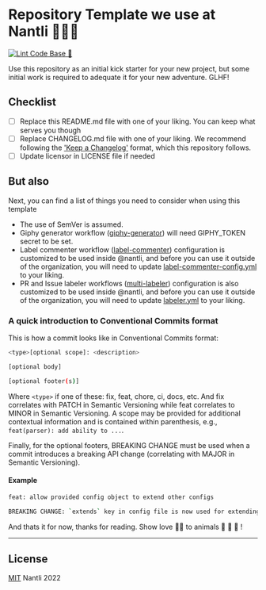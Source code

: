 # Repository Template we use at Nantli 👨🏿‍🌾

[![Lint Code Base 🦝](https://github.com/nantli/repo-template/actions/workflows/linter.yml/badge.svg)](https://github.com/nantli/repo-template/actions/workflows/linter.yml)

Use this repository as an initial kick starter for your new project, but some initial work is required to adequate it for your new adventure. GLHF!

## Checklist

- [ ] Replace this README.md file with one of your liking. You can keep what serves you though
- [ ] Replace CHANGELOG.md file with one of your liking. We recommend following the ['Keep a Changelog'](https://keepachangelog.com/en/1.0.0/) format, which this repository follows.
- [ ] Update licensor in LICENSE file if needed

## But also

Next, you can find a list of things you need to consider when using this template

- The use of SemVer is assumed.
- Giphy generator workflow ([giphy-generator](https://github.com/IAmHughes/giphy-generator)) will need GIPHY_TOKEN secret to be set.
- Label commenter workflow ([label-commenter](https://github.com/peaceiris/actions-label-commenter)) configuration is customized to be used inside @nantli, and before you can use it outside of the organization, you will need to update [label-commenter-config.yml](.github/label-commenter-config.yml) to your liking.
- PR and Issue labeler workflows ([multi-labeler](https://github.com/fuxingloh/multi-labeler)) configuration is also customized to be used inside @nantli, and before you can use it outside of the organization, you will need to update [labeler.yml](.github/labeler.yml) to your liking.

### A quick introduction to Conventional Commits format

This is how a commit looks like in Conventional Commits format:

```bash
<type>[optional scope]: <description>

[optional body]

[optional footer(s)]
```

Where `<type>` if one of these: fix, feat, chore, ci, docs, etc. And fix correlates with PATCH in Semantic Versioning while feat correlates to MINOR in Semantic Versioning. A scope may be provided for additional contextual information and is contained within parenthesis, e.g., `feat(parser): add ability to ...`.

Finally, for the optional footers, BREAKING CHANGE must be used when a commit introduces a breaking API change (correlating with MAJOR in Semantic Versioning).

#### Example

```bash
feat: allow provided config object to extend other configs

BREAKING CHANGE: `extends` key in config file is now used for extending other config files
```

And thats it for now, thanks for reading. Show love 🫶🏾 to animals 🐄 🐖 🦃 !

---

## License

[MIT](LICENSE) Nantli 2022
